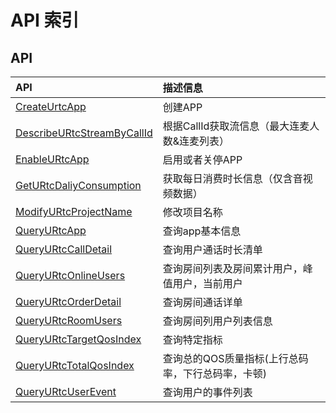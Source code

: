 # API 索引

## API

| API | 描述信息 |
|:---|:---|
|[CreateUrtcApp](api/urtc-api/create_urtc_app)|创建APP|
|[DescribeURtcStreamByCallId](api/urtc-api/describe_urtc_stream_by_call_id)|根据CallId获取流信息（最大连麦人数&连麦列表）|
|[EnableURtcApp](api/urtc-api/enable_urtc_app)|启用或者关停APP|
|[GetURtcDaliyConsumption](api/urtc-api/get_urtc_daliy_consumption)|获取每日消费时长信息（仅含音视频数据）|
|[ModifyURtcProjectName](api/urtc-api/modify_urtc_project_name)|修改项目名称|
|[QueryURtcApp](api/urtc-api/query_urtc_app)|查询app基本信息|
|[QueryURtcCallDetail](api/urtc-api/query_urtc_call_detail)|查询用户通话时长清单|
|[QueryURtcOnlineUsers](api/urtc-api/query_urtc_online_users)|查询房间列表及房间累计用户，峰值用户，当前用户|
|[QueryURtcOrderDetail](api/urtc-api/query_urtc_order_detail)|查询房间通话详单|
|[QueryURtcRoomUsers](api/urtc-api/query_urtc_room_users)|查询房间列用户列表信息|
|[QueryURtcTargetQosIndex](api/urtc-api/query_urtc_target_qos_index)|查询特定指标|
|[QueryURtcTotalQosIndex](api/urtc-api/query_urtc_total_qos_index)|查询总的QOS质量指标(上行总码率，下行总码率，卡顿)|
|[QueryURtcUserEvent](api/urtc-api/query_urtc_user_event)|查询用户的事件列表|
